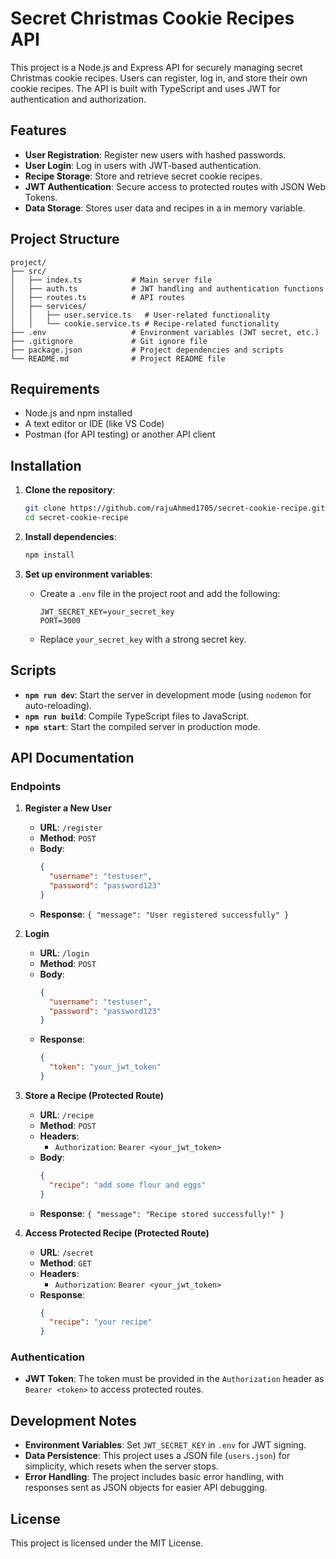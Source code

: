 # Secret Christmas Cookie Recipes API

This project is a Node.js and Express API for securely managing secret Christmas cookie recipes. Users can register, log in, and store their own cookie recipes. The API is built with TypeScript and uses JWT for authentication and authorization.

## Features

- **User Registration**: Register new users with hashed passwords.
- **User Login**: Log in users with JWT-based authentication.
- **Recipe Storage**: Store and retrieve secret cookie recipes.
- **JWT Authentication**: Secure access to protected routes with JSON Web Tokens.
- **Data Storage**: Stores user data and recipes in a in memory variable.

## Project Structure

```
project/
├── src/
│   ├── index.ts           # Main server file
│   ├── auth.ts            # JWT handling and authentication functions
│   ├── routes.ts          # API routes
│   ├── services/
│   │   ├── user.service.ts   # User-related functionality
│   │   └── cookie.service.ts # Recipe-related functionality
├── .env                   # Environment variables (JWT secret, etc.)
├── .gitignore             # Git ignore file
├── package.json           # Project dependencies and scripts
└── README.md              # Project README file
```

## Requirements

- Node.js and npm installed
- A text editor or IDE (like VS Code)
- Postman (for API testing) or another API client

## Installation

1. **Clone the repository**:

   ```bash
   git clone https://github.com/rajuAhmed1705/secret-cookie-recipe.git
   cd secret-cookie-recipe
   ```

2. **Install dependencies**:

   ```bash
   npm install
   ```

3. **Set up environment variables**:
   - Create a `.env` file in the project root and add the following:
     ```plaintext
     JWT_SECRET_KEY=your_secret_key
     PORT=3000
     ```
   - Replace `your_secret_key` with a strong secret key.

## Scripts

- **`npm run dev`**: Start the server in development mode (using `nodemon` for auto-reloading).
- **`npm run build`**: Compile TypeScript files to JavaScript.
- **`npm start`**: Start the compiled server in production mode.

## API Documentation

### Endpoints

1. **Register a New User**

   - **URL**: `/register`
   - **Method**: `POST`
   - **Body**:
     ```json
     {
       "username": "testuser",
       "password": "password123"
     }
     ```
   - **Response**: `{ "message": "User registered successfully" }`

2. **Login**

   - **URL**: `/login`
   - **Method**: `POST`
   - **Body**:
     ```json
     {
       "username": "testuser",
       "password": "password123"
     }
     ```
   - **Response**:
     ```json
     {
       "token": "your_jwt_token"
     }
     ```

3. **Store a Recipe (Protected Route)**

   - **URL**: `/recipe`
   - **Method**: `POST`
   - **Headers**:
     - `Authorization`: `Bearer <your_jwt_token>`
   - **Body**:
     ```json
     {
       "recipe": "add some flour and eggs"
     }
     ```
   - **Response**: `{ "message": "Recipe stored successfully!" }`

4. **Access Protected Recipe (Protected Route)**

   - **URL**: `/secret`
   - **Method**: `GET`
   - **Headers**:
     - `Authorization`: `Bearer <your_jwt_token>`
   - **Response**:
     ```json
     {
       "recipe": "your recipe"
     }
     ```

### Authentication

- **JWT Token**: The token must be provided in the `Authorization` header as `Bearer <token>` to access protected routes.

## Development Notes

- **Environment Variables**: Set `JWT_SECRET_KEY` in `.env` for JWT signing.
- **Data Persistence**: This project uses a JSON file (`users.json`) for simplicity, which resets when the server stops.
- **Error Handling**: The project includes basic error handling, with responses sent as JSON objects for easier API debugging.

## License

This project is licensed under the MIT License.
